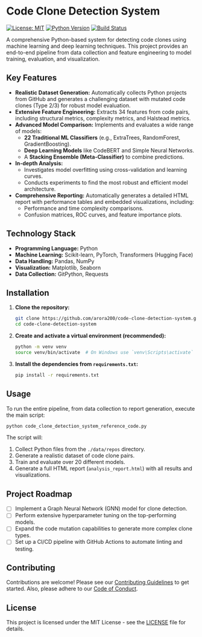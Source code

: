 # Code Clone Detection System

[![License: MIT](https://img.shields.io/badge/License-MIT-yellow.svg)](https://opensource.org/licenses/MIT)
[![Python Version](https://img.shields.io/badge/python-3.9%2B-blue.svg)](https://www.python.org/downloads/)
[![Build Status](https://img.shields.io/badge/build-passing-brightgreen.svg)](https://github.com/arora200/code-clone-detection-system)

A comprehensive Python-based system for detecting code clones using machine learning and deep learning techniques. This project provides an end-to-end pipeline from data collection and feature engineering to model training, evaluation, and visualization.

## Key Features

-   **Realistic Dataset Generation:** Automatically collects Python projects from GitHub and generates a challenging dataset with mutated code clones (Type 2/3) for robust model evaluation.
-   **Extensive Feature Engineering:** Extracts 34 features from code pairs, including structural metrics, complexity metrics, and Halstead metrics.
-   **Advanced Model Comparison:** Implements and evaluates a wide range of models:
    -   **22 Traditional ML Classifiers** (e.g., ExtraTrees, RandomForest, GradientBoosting).
    -   **Deep Learning Models** like CodeBERT and Simple Neural Networks.
    -   A **Stacking Ensemble (Meta-Classifier)** to combine predictions.
-   **In-depth Analysis:**
    -   Investigates model overfitting using cross-validation and learning curves.
    -   Conducts experiments to find the most robust and efficient model architecture.
-   **Comprehensive Reporting:** Automatically generates a detailed HTML report with performance tables and embedded visualizations, including:
    -   Performance and time complexity comparisons.
    -   Confusion matrices, ROC curves, and feature importance plots.

## Technology Stack

-   **Programming Language:** Python
-   **Machine Learning:** Scikit-learn, PyTorch, Transformers (Hugging Face)
-   **Data Handling:** Pandas, NumPy
-   **Visualization:** Matplotlib, Seaborn
-   **Data Collection:** GitPython, Requests

## Installation

1.  **Clone the repository:**
    ```bash
    git clone https://github.com/arora200/code-clone-detection-system.git
    cd code-clone-detection-system
    ```

2.  **Create and activate a virtual environment (recommended):**
    ```bash
    python -m venv venv
    source venv/bin/activate  # On Windows use `venv\Scripts\activate`
    ```

3.  **Install the dependencies from `requirements.txt`:**
    ```bash
    pip install -r requirements.txt
    ```

## Usage

To run the entire pipeline, from data collection to report generation, execute the main script:

```bash
python code_clone_detection_system_reference_code.py
```

The script will:
1.  Collect Python files from the `./data/repos` directory.
2.  Generate a realistic dataset of code clone pairs.
3.  Train and evaluate over 20 different models.
4.  Generate a full HTML report (`analysis_report.html`) with all results and visualizations.

## Project Roadmap

-   [ ] Implement a Graph Neural Network (GNN) model for clone detection.
-   [ ] Perform extensive hyperparameter tuning on the top-performing models.
-   [ ] Expand the code mutation capabilities to generate more complex clone types.
-   [ ] Set up a CI/CD pipeline with GitHub Actions to automate linting and testing.

## Contributing

Contributions are welcome! Please see our [Contributing Guidelines](CONTRIBUTING.md) to get started. Also, please adhere to our [Code of Conduct](CODE_OF_CONDUCT.md).

## License

This project is licensed under the MIT License - see the [LICENSE](LICENSE) file for details.
